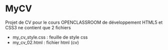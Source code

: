 # MyCV
Projet de CV pour le cours OPENCLASSROOM de développement HTML5 et CSS3
ne contient que 2 fichiers
 - my_cv_style.css : feuille de style css
 - my_cv_02.html : fichier html (cv)
